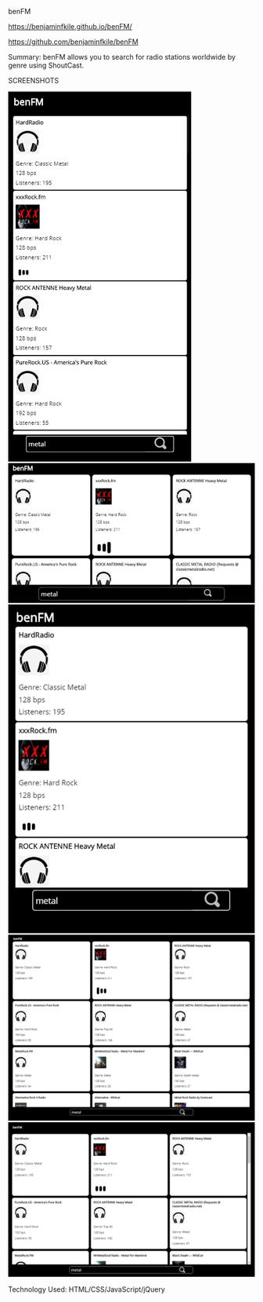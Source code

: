 benFM

https://benjaminfkile.github.io/benFM/

https://github.com/benjaminfkile/benFM

Summary:
benFM allows you to search for radio stations worldwide by genre using ShoutCast.

SCREENSHOTS

![alt text](res/mobilePortrait.png "Mobile Portrait")
![alt text](res/mobileLandscape.png "Mobile Landscape")
![alt text](res/IpadProPortrait.png "Ipad Portrait")
![alt text](res/IpadProLandscape.png "Ipad Landscape")
![alt text](res/desktop.png "Desktop")

Technology Used:
HTML/CSS/JavaScript/jQuery
